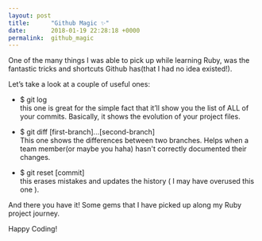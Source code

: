 ```yaml
---
layout: post
title:      "Github Magic ✨"
date:       2018-01-19 22:28:18 +0000
permalink:  github_magic
---
```



One of the many things I was able to pick up while learning Ruby, was the fantastic tricks and shortcuts Github has(that I had no idea existed!).

Let’s take a look at a couple of useful ones: 

- $ git log <br> 
this one is great for the simple fact that it’ll show you the list of ALL of your commits. Basically, it shows the evolution of your project files. 

- $ git diff [first-branch]...[second-branch]<br> 
This one shows the differences between two branches. Helps when a team member(or maybe you haha) hasn't correctly documented their changes.

- $ git reset [commit]<br> 
this erases mistakes and updates the history ( I may have overused this one ). 


And there you have it! Some gems that I have picked up along my Ruby project journey. 

Happy Coding! 
